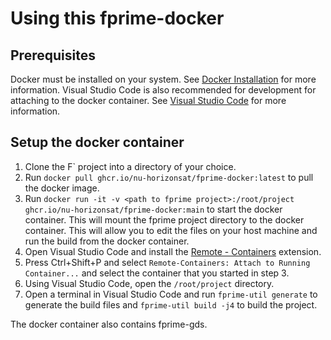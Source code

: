 # Using this fprime-docker
## Prerequisites
Docker must be installed on your system.  See [Docker Installation](https://docs.docker.com/engine/installation/) for more information. Visual Studio Code is also recommended for development for attaching to the docker container.  See [Visual Studio Code](https://code.visualstudio.com/) for more information.

## Setup the docker container
1. Clone the F` project into a directory of your choice.
2. Run `docker pull ghcr.io/nu-horizonsat/fprime-docker:latest` to pull the docker image.
3. Run `docker run -it -v <path to fprime project>:/root/project ghcr.io/nu-horizonsat/fprime-docker:main` to start the docker container.  This will mount the fprime project directory to the docker container.  This will allow you to edit the files on your host machine and run the build from the docker container.
4. Open Visual Studio Code and install the [Remote - Containers](https://marketplace.visualstudio.com/items?itemName=ms-vscode-remote.remote-containers) extension.
5. Press Ctrl+Shift+P and select `Remote-Containers: Attach to Running Container...` and select the container that you started in step 3.
6. Using Visual Studio Code, open the `/root/project` directory.
7. Open a terminal in Visual Studio Code and run `fprime-util generate` to generate the build files and `fprime-util build -j4` to build the project.

The docker container also contains fprime-gds.
